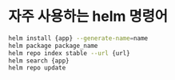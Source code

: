 # 자주 사용하는 helm 명령어

```sh
helm install {app} --generate-name=name
helm package package_name
helm repo index stable --url {url}
helm search {app}
helm repo update
```